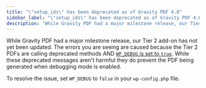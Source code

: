 ```yaml
---
title: "\"setup_ids\" has been deprecated as of Gravity PDF 4.0"
sidebar_label: "\"setup_ids\" has been deprecated as of Gravity PDF 4.0"
description: "While Gravity PDF had a major milestone release, our Tier 2 add-on has not. The errors are caused because of deprecated code AND WP_DEBUG being true."
---
```


While Gravity PDF had a major milestone release, our Tier 2 add-on has not yet been updated. The errors you are seeing are caused because the Tier 2 PDFs are calling deprecated methods AND [`WP_DEBUG` is set to `true`](https://codex.wordpress.org/WP_DEBUG). While these deprecated messages aren't harmful they do prevent the PDF being generated when debugging mode is enabled. 

To resolve the issue, set `WP_DEBUG` to `false` in your `wp-config.php` file. 